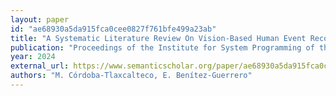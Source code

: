 ```yaml
---
layout: paper
id: "ae68930a5da915fca0cee0827f761bfe499a23ab"
title: "A Systematic Literature Review On Vision-Based Human Event Recognition In Smart Classrooms: Identifying Significant Events And Their Applications"
publication: "Proceedings of the Institute for System Programming of the RAS"
year: 2024
external_url: https://www.semanticscholar.org/paper/ae68930a5da915fca0cee0827f761bfe499a23ab
authors: "M. Córdoba-Tlaxcalteco, E. Benítez-Guerrero"
---
```

